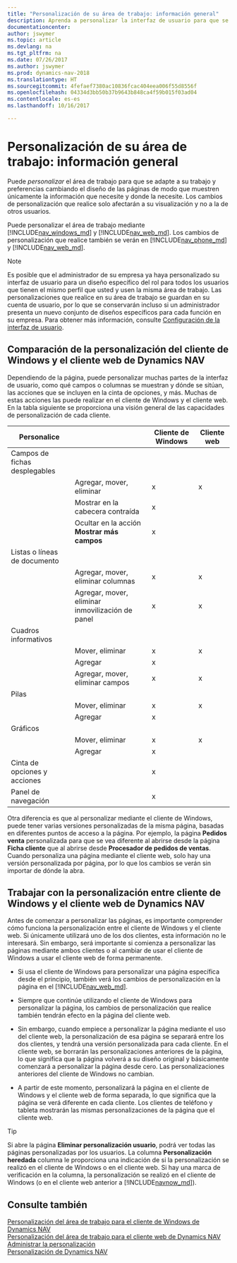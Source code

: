 ```yaml
---
title: "Personalización de su área de trabajo: información general"
description: Aprenda a personalizar la interfaz de usuario para que se adapte a su forma de trabajar.
documentationcenter: 
author: jswymer
ms.topic: article
ms.devlang: na
ms.tgt_pltfrm: na
ms.date: 07/26/2017
ms.author: jswymer
ms.prod: dynamics-nav-2018
ms.translationtype: HT
ms.sourcegitcommit: 4fefaef7380ac10836fcac404eea006f55d8556f
ms.openlocfilehash: 04334d3bb50b37b9643b848ca4f59b015f03ad04
ms.contentlocale: es-es
ms.lasthandoff: 10/16/2017

---
```

# <a name="personalizing-your-workspace---overview"></a>Personalización de su área de trabajo: información general
Puede *personalizar* el área de trabajo para que se adapte a su trabajo y preferencias cambiando el diseño de las páginas de modo que muestren únicamente la información que necesite y donde la necesite. Los cambios de personalización que realice solo afectarán a su visualización y no a la de otros usuarios.

Puede personalizar el área de trabajo mediante [!INCLUDE[nav_windows_md](includes/nav_windows_md.md)] y [!INCLUDE[nav_web_md](includes/nav_web_md.md)]. Los cambios de personalización que realice también se verán en [!INCLUDE[nav_phone_md](includes/nav_phone_md.md)] y [!INCLUDE[nav_web_md](includes/nav_phone_md.md)].
  
> [!NOTE]  
> Es posible que el administrador de su empresa ya haya personalizado su interfaz de usuario para un diseño específico del rol para todos los usuarios que tienen el mismo perfil que usted y usen la misma área de trabajo. Las personalizaciones que realice en su área de trabajo se guardan en su cuenta de usuario, por lo que se conservarán incluso si un administrador presenta un nuevo conjunto de diseños específicos para cada función en su empresa. Para obtener más información, consulte [Configuración de la interfaz de usuario](admin-configure-user-interface.md).

## <a name="comparing-personalization-in-the-dynamics-nav-windows-and-web-clients"></a>Comparación de la personalización del cliente de Windows y el cliente web de Dynamics NAV
Dependiendo de la página, puede personalizar muchas partes de la interfaz de usuario, como qué campos o columnas se muestran y dónde se sitúan, las acciones que se incluyen en la cinta de opciones, y más. Muchas de estas acciones las puede realizar en el cliente de Windows y el cliente web. En la tabla siguiente se proporciona una visión general de las capacidades de personalización de cada cliente.

|  Personalice  ||  Cliente de Windows  |  Cliente web  |
|---------------|-|------------------|--------------|
|Campos de fichas desplegables||||
||Agregar, mover, eliminar |x|x|
||Mostrar en la cabecera contraída|x||
||Ocultar en la acción **Mostrar más campos**|x||
|Listas o líneas de documento ||||
||Agregar, mover, eliminar columnas  |x|x|
||Agregar, mover, eliminar inmovilización de panel  |x|x|
|Cuadros informativos|||
||Mover, eliminar|x|x|
||Agregar|x||
||Agregar, mover, eliminar campos|x|x|
|Pilas||||
||Mover, eliminar|x|x|
||Agregar |x||
|Gráficos||||
||Mover, eliminar|x|x|
||Agregar|x| |
|Cinta de opciones y acciones||x||
|Panel de navegación||x||

Otra diferencia es que al personalizar mediante el cliente de Windows, puede tener varias versiones personalizadas de la misma página, basadas en diferentes puntos de acceso a la página. Por ejemplo, la página **Pedidos venta** personalizada para que se vea diferente al abrirse desde la página **Ficha cliente** que al abrirse desde **Procesador de pedidos de ventas**. Cuando personaliza una página mediante el cliente web, solo hay una versión personalizada por página, por lo que los cambios se verán sin importar de dónde la abra.

##  <a name="PersonalizationWinWeb"></a>Trabajar con la personalización entre cliente de Windows y el cliente web de Dynamics NAV
Antes de comenzar a personalizar las páginas, es importante comprender cómo funciona la personalización entre el cliente de Windows y el cliente web. Si únicamente utilizará uno de los dos clientes, esta información no le interesará. Sin embargo, será importante si comienza a personalizar las páginas mediante ambos clientes o al cambiar de usar el cliente de Windows a usar el cliente web de forma permanente.  

-   Si usa el cliente de Windows para personalizar una página específica desde el principio, también verá los cambios de personalización en la página en el [!INCLUDE[nav_web_md](includes/nav_web_md.md)].

-   Siempre que continúe utilizando el cliente de Windows para personalizar la página, los cambios de personalización que realice también tendrán efecto en la página del cliente web.

-   Sin embargo, cuando empiece a personalizar la página mediante el uso del cliente web, la personalización de esa página se separará entre los dos clientes, y tendrá una versión personalizada para cada cliente. En el cliente web, se borrarán las personalizaciones anteriores de la página, lo que significa que la página volverá a su diseño original y básicamente comenzará a personalizar la página desde cero. Las personalizaciones anteriores del cliente de Windows no cambian.

- A partir de este momento, personalizará la página en el cliente de Windows y el cliente web de forma separada, lo que significa que la página se verá diferente en cada cliente. Los clientes de teléfono y tableta mostrarán las mismas personalizaciones de la página que el cliente web.  

> [!Tip]  
>Si abre la página **Eliminar personalización usuario**, podrá ver todas las páginas personalizadas por los usuarios. La columna **Personalización heredada** columna le proporciona una indicación de si la personalización se realizó en el cliente de Windows o en el cliente web. Si hay una marca de verificación en la columna, la personalización se realizó en el cliente de Windows (o en el cliente web anterior a [!INCLUDE[navnow_md](includes/navnow_md.md)]).

## <a name="see-also"></a>Consulte también
[Personalización del área de trabajo para el cliente de Windows de Dynamics NAV](ui-personalization-windows-client.md)  
[Personalización del área de trabajo para el cliente web de Dynamics NAV](ui-personalization-user.md)  
[Administrar la personalización](ui-personalization-manage.md)  
[Personalización de Dynamics NAV](ui-customizing-overview.md)  

